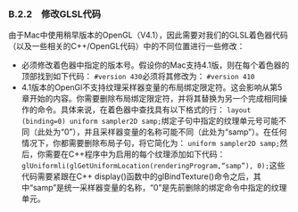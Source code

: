 ### B.2.2　修改GLSL代码

由于Mac中使用稍早版本的OpenGL（V4.1），因此需要对我们的GLSL着色器代码（以及一些相关的C++/OpenGL代码）中的不同位置进行一些修改：

+ 必须修改着色器中指定的版本号。假设你的Mac支持4.1版，则在每个着色器的顶部找到如下代码： `#version 430`必须将其修改为： `#version 410`
+ 4.1版本的OpenGl不支持纹理采样器变量的布局绑定限定符。这会影响从第5章开始的内容。你需要删除布局绑定限定符，并将其替换为另一个完成相同操作的命令。具体来说，在着色器中查找具有以下格式的行： `layout (binding=0) uniform sampler2D samp;`绑定子句中指定的纹理单元号可能不同（此处为“0”），并且采样器变量的名称可能不同（此处为“samp”）。在任何情况下，你都需要删除布局子句，将它简化为： `uniform sampler2D samp;`然后，你需要在C++程序中为启用的每个纹理添加如下代码： `glUniformli(glGetUniformLocation(renderingProgram,“samp”), 0);`这些代码需要紧跟在C++ display()函数中的glBindTexture()命令之后，其中“samp”是统一采样器变量的名称，“0”是先前删除的绑定命令中指定的纹理单元。

